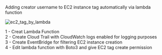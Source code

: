 Adding creator username to EC2 instance tag automatically via lambda function 

![ec2_tag_by_lambda](https://user-images.githubusercontent.com/56221231/216386980-0f1d9388-b43a-4938-8981-9b6e22695bd7.png)

1 - Creat Lambda Function \
2 - Create Cloud Trail with CloudWatch logs enabled for logging purposes \
3 - Create EventBridge for filtering EC2 instance creation \
4 - Edit lambda function with Boto3 and give EC2 tag create permission
